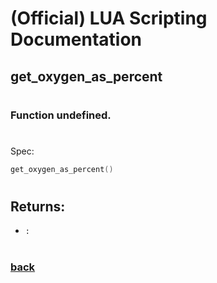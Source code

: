 
# (Official) LUA Scripting Documentation

## get_oxygen_as_percent
#
### Function undefined.
#
Spec:
```lua
get_oxygen_as_percent()
```
#  

## Returns:
- `:` 
#
### [back](../other)
